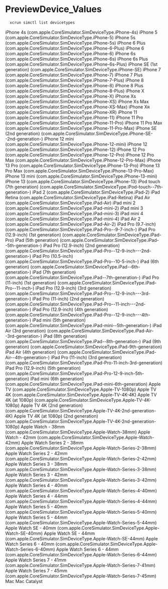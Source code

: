 # PreviewDevice_Values

```bash
  xcrun simctl list devicetypes
```

iPhone 4s (com.apple.CoreSimulator.SimDeviceType.iPhone-4s)
iPhone 5 (com.apple.CoreSimulator.SimDeviceType.iPhone-5)
iPhone 5s (com.apple.CoreSimulator.SimDeviceType.iPhone-5s)
iPhone 6 Plus (com.apple.CoreSimulator.SimDeviceType.iPhone-6-Plus)
iPhone 6 (com.apple.CoreSimulator.SimDeviceType.iPhone-6)
iPhone 6s (com.apple.CoreSimulator.SimDeviceType.iPhone-6s)
iPhone 6s Plus (com.apple.CoreSimulator.SimDeviceType.iPhone-6s-Plus)
iPhone SE (1st generation) (com.apple.CoreSimulator.SimDeviceType.iPhone-SE)
iPhone 7 (com.apple.CoreSimulator.SimDeviceType.iPhone-7)
iPhone 7 Plus (com.apple.CoreSimulator.SimDeviceType.iPhone-7-Plus)
iPhone 8 (com.apple.CoreSimulator.SimDeviceType.iPhone-8)
iPhone 8 Plus (com.apple.CoreSimulator.SimDeviceType.iPhone-8-Plus)
iPhone X (com.apple.CoreSimulator.SimDeviceType.iPhone-X)
iPhone Xs (com.apple.CoreSimulator.SimDeviceType.iPhone-XS)
iPhone Xs Max (com.apple.CoreSimulator.SimDeviceType.iPhone-XS-Max)
iPhone Xʀ (com.apple.CoreSimulator.SimDeviceType.iPhone-XR)
iPhone 11 (com.apple.CoreSimulator.SimDeviceType.iPhone-11)
iPhone 11 Pro (com.apple.CoreSimulator.SimDeviceType.iPhone-11-Pro)
iPhone 11 Pro Max (com.apple.CoreSimulator.SimDeviceType.iPhone-11-Pro-Max)
iPhone SE (2nd generation) (com.apple.CoreSimulator.SimDeviceType.iPhone-SE--2nd-generation-)
iPhone 12 mini (com.apple.CoreSimulator.SimDeviceType.iPhone-12-mini)
iPhone 12 (com.apple.CoreSimulator.SimDeviceType.iPhone-12)
iPhone 12 Pro (com.apple.CoreSimulator.SimDeviceType.iPhone-12-Pro)
iPhone 12 Pro Max (com.apple.CoreSimulator.SimDeviceType.iPhone-12-Pro-Max)
iPhone 13 Pro (com.apple.CoreSimulator.SimDeviceType.iPhone-13-Pro)
iPhone 13 Pro Max (com.apple.CoreSimulator.SimDeviceType.iPhone-13-Pro-Max)
iPhone 13 mini (com.apple.CoreSimulator.SimDeviceType.iPhone-13-mini)
iPhone 13 (com.apple.CoreSimulator.SimDeviceType.iPhone-13)
iPod touch (7th generation) (com.apple.CoreSimulator.SimDeviceType.iPod-touch--7th-generation-)
iPad 2 (com.apple.CoreSimulator.SimDeviceType.iPad-2)
iPad Retina (com.apple.CoreSimulator.SimDeviceType.iPad-Retina)
iPad Air (com.apple.CoreSimulator.SimDeviceType.iPad-Air)
iPad mini 2 (com.apple.CoreSimulator.SimDeviceType.iPad-mini-2)
iPad mini 3 (com.apple.CoreSimulator.SimDeviceType.iPad-mini-3)
iPad mini 4 (com.apple.CoreSimulator.SimDeviceType.iPad-mini-4)
iPad Air 2 (com.apple.CoreSimulator.SimDeviceType.iPad-Air-2)
iPad Pro (9.7-inch) (com.apple.CoreSimulator.SimDeviceType.iPad-Pro--9-7-inch-)
iPad Pro (12.9-inch) (1st generation) (com.apple.CoreSimulator.SimDeviceType.iPad-Pro)
iPad (5th generation) (com.apple.CoreSimulator.SimDeviceType.iPad--5th-generation-)
iPad Pro (12.9-inch) (2nd generation) (com.apple.CoreSimulator.SimDeviceType.iPad-Pro--12-9-inch---2nd-generation-)
iPad Pro (10.5-inch) (com.apple.CoreSimulator.SimDeviceType.iPad-Pro--10-5-inch-)
iPad (6th generation) (com.apple.CoreSimulator.SimDeviceType.iPad--6th-generation-)
iPad (7th generation) (com.apple.CoreSimulator.SimDeviceType.iPad--7th-generation-)
iPad Pro (11-inch) (1st generation) (com.apple.CoreSimulator.SimDeviceType.iPad-Pro--11-inch-)
iPad Pro (12.9-inch) (3rd generation) (com.apple.CoreSimulator.SimDeviceType.iPad-Pro--12-9-inch---3rd-generation-)
iPad Pro (11-inch) (2nd generation) (com.apple.CoreSimulator.SimDeviceType.iPad-Pro--11-inch---2nd-generation-)
iPad Pro (12.9-inch) (4th generation) (com.apple.CoreSimulator.SimDeviceType.iPad-Pro--12-9-inch---4th-generation-)
iPad mini (5th generation) (com.apple.CoreSimulator.SimDeviceType.iPad-mini--5th-generation-)
iPad Air (3rd generation) (com.apple.CoreSimulator.SimDeviceType.iPad-Air--3rd-generation-)
iPad (8th generation) (com.apple.CoreSimulator.SimDeviceType.iPad--8th-generation-)
iPad (9th generation) (com.apple.CoreSimulator.SimDeviceType.iPad-9th-generation)
iPad Air (4th generation) (com.apple.CoreSimulator.SimDeviceType.iPad-Air--4th-generation-)
iPad Pro (11-inch) (3rd generation) (com.apple.CoreSimulator.SimDeviceType.iPad-Pro-11-inch-3rd-generation)
iPad Pro (12.9-inch) (5th generation) (com.apple.CoreSimulator.SimDeviceType.iPad-Pro-12-9-inch-5th-generation)
iPad mini (6th generation) (com.apple.CoreSimulator.SimDeviceType.iPad-mini-6th-generation)
Apple TV (com.apple.CoreSimulator.SimDeviceType.Apple-TV-1080p)
Apple TV 4K (com.apple.CoreSimulator.SimDeviceType.Apple-TV-4K-4K)
Apple TV 4K (at 1080p) (com.apple.CoreSimulator.SimDeviceType.Apple-TV-4K-1080p)
Apple TV 4K (2nd generation) (com.apple.CoreSimulator.SimDeviceType.Apple-TV-4K-2nd-generation-4K)
Apple TV 4K (at 1080p) (2nd generation) (com.apple.CoreSimulator.SimDeviceType.Apple-TV-4K-2nd-generation-1080p)
Apple Watch - 38mm (com.apple.CoreSimulator.SimDeviceType.Apple-Watch-38mm)
Apple Watch - 42mm (com.apple.CoreSimulator.SimDeviceType.Apple-Watch-42mm)
Apple Watch Series 2 - 38mm (com.apple.CoreSimulator.SimDeviceType.Apple-Watch-Series-2-38mm)
Apple Watch Series 2 - 42mm (com.apple.CoreSimulator.SimDeviceType.Apple-Watch-Series-2-42mm)
Apple Watch Series 3 - 38mm (com.apple.CoreSimulator.SimDeviceType.Apple-Watch-Series-3-38mm)
Apple Watch Series 3 - 42mm (com.apple.CoreSimulator.SimDeviceType.Apple-Watch-Series-3-42mm)
Apple Watch Series 4 - 40mm (com.apple.CoreSimulator.SimDeviceType.Apple-Watch-Series-4-40mm)
Apple Watch Series 4 - 44mm (com.apple.CoreSimulator.SimDeviceType.Apple-Watch-Series-4-44mm)
Apple Watch Series 5 - 40mm (com.apple.CoreSimulator.SimDeviceType.Apple-Watch-Series-5-40mm)
Apple Watch Series 5 - 44mm (com.apple.CoreSimulator.SimDeviceType.Apple-Watch-Series-5-44mm)
Apple Watch SE - 40mm (com.apple.CoreSimulator.SimDeviceType.Apple-Watch-SE-40mm)
Apple Watch SE - 44mm (com.apple.CoreSimulator.SimDeviceType.Apple-Watch-SE-44mm)
Apple Watch Series 6 - 40mm (com.apple.CoreSimulator.SimDeviceType.Apple-Watch-Series-6-40mm)
Apple Watch Series 6 - 44mm (com.apple.CoreSimulator.SimDeviceType.Apple-Watch-Series-6-44mm)
Apple Watch Series 7 - 41mm (com.apple.CoreSimulator.SimDeviceType.Apple-Watch-Series-7-41mm)
Apple Watch Series 7 - 45mm (com.apple.CoreSimulator.SimDeviceType.Apple-Watch-Series-7-45mm)
Mac
Mac Catalyst
